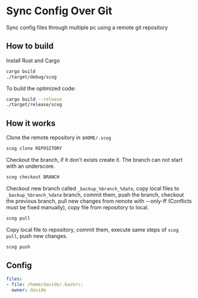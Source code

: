 # Sync Config Over Git

Sync config files through multiple pc using a remote git repository

## How to build

Install Rust and Cargo

```bash
cargo build
./target/debug/scog
```

To build the optimized code:
```bash
cargo build --release
./target/release/scog
```

## How it works

Clone the remote repository in `$HOME/.scog`
```bash
scog clone REPOSITORY
```

Checkout the branch, if it don't exists create it. The branch can not start with an underscore.
```bash
scog checkout BRANCH
```

Checkout new branch called `_backup_%branch_%date`, copy local files to `_backup_%branch_%date` branch, commit them, push the branch,
checkout the previous branch, pull new changes from remote with --only-ff (Conflicts must be fixed manually), copy file from repository to local.
```bash
scog pull
```

Copy local file to repository, commit them, execute same steps of `scog pull`, push new changes.
```bash
scog push
```

## Config

```yaml
files:
- file: /home/davide/.bashrc:
  owner: davide
```